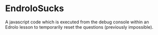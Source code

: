 # EndroloSucks
A javascript code which is executed from the debug console within an Edrolo lesson to temporarily reset the questions (previously impossible).
